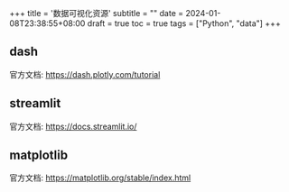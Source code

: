 +++
title = '数据可视化资源'
subtitle = ""
date = 2024-01-08T23:38:55+08:00
draft = true
toc = true
tags = ["Python", "data"]
+++

## dash

官方文档: <https://dash.plotly.com/tutorial>

## streamlit

官方文档: <https://docs.streamlit.io/>

## matplotlib

官方文档: <https://matplotlib.org/stable/index.html>
